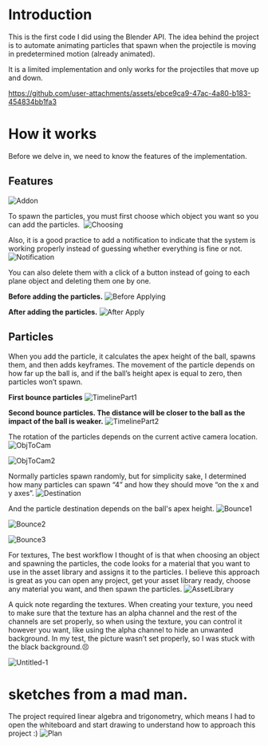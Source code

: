 # Introduction
This is the first code I did using the Blender API. The idea behind the project is to automate animating particles that spawn when the projectile is moving in predetermined motion (already animated).

It is a limited implementation and only works for the projectiles that move up and down.

https://github.com/user-attachments/assets/ebce9ca9-47ac-4a80-b183-454834bb1fa3


# How it works
Before we delve in, we need to know the features of the implementation.
## Features
![Addon](https://github.com/user-attachments/assets/d24ba95d-23a4-47d4-b69d-24a0971b3f5d)

To spawn the particles, you must first choose which object you want so you can add the particles. 
![Choosing](https://github.com/user-attachments/assets/be5a4505-d11e-4127-a2c1-8455a0df0e3d)

Also, it is a good practice to add a notification to indicate that the system is working properly instead of guessing whether everything is fine or not.
![Notification](https://github.com/user-attachments/assets/89670e4c-5088-4e77-912a-84112135e204)

You can also delete them with a click of a button instead of going to each plane object and deleting them one by one.

**Before adding the particles.**
![Before Applying](https://github.com/user-attachments/assets/3e0d6f5d-35aa-422b-8a4f-5c2b93c0ccb6)

**After adding the particles.**
![After Apply](https://github.com/user-attachments/assets/dcd18dfa-8da0-4bff-be71-c05689dfbed8)

## Particles
When you add the particle, it calculates the apex height of the ball, spawns them, and then adds keyframes. The movement of the particle depends on how far up the ball is, and if the ball’s height apex is equal to zero, then particles won’t spawn.

**First bounce particles**
![TimelinePart1](https://github.com/user-attachments/assets/eb8825ab-98d6-4ef3-bc7b-58cbfaeb61ee)

**Second bounce particles. The distance will be closer to the ball as the impact of the ball is weaker.**
![TimelinePart2](https://github.com/user-attachments/assets/900b1855-4505-4f33-86b9-2e3903ae745e)

The rotation of the particles depends on the current active camera location.
![ObjToCam](https://github.com/user-attachments/assets/c529ae07-c193-4c1d-8207-53f7d05540f3)

![ObjToCam2](https://github.com/user-attachments/assets/5219e532-a142-4812-85bf-cefff60b49e4)

Normally particles spawn randomly, but for simplicity sake, I determined how many particles can spawn “4” and how they should move “on the x and y axes”.
![Destination](https://github.com/user-attachments/assets/19e5f521-145b-4c2f-ab39-0241b411a973)

And the particle destination depends on the ball's apex height.
![Bounce1](https://github.com/user-attachments/assets/ac3356be-19bf-4375-816e-4f47abb3d23f)

![Bounce2](https://github.com/user-attachments/assets/a46182bc-51c7-4673-a256-f2c0e464f22b)

![Bounce3](https://github.com/user-attachments/assets/c179f870-8ddb-4bc7-a3dd-363ab81f19dc)

For textures, The best workflow I thought of is that when choosing an object and spawning the particles, the code looks for a material that you want to use in the asset library and assigns it to the particles. I believe this approach is great as you can open any project, get your asset library ready, choose any material you want, and then spawn the particles.
![AssetLibrary](https://github.com/user-attachments/assets/671a4235-64d2-4bdd-9ee3-a95a5297c1bc)

A quick note regarding the textures. When creating your texture, you need to make sure that the texture has an alpha channel and the rest of the channels are set properly, so when using the texture, you can control it however you want, like using the alpha channel to hide an unwanted background. In my test, the picture wasn’t set properly, so I was stuck with the black background.😣

![Untitled-1](https://github.com/user-attachments/assets/7c4bac2c-45b0-4a01-a31b-db6295e3777d)

# sketches from a mad man.
The project required linear algebra and trigonometry, which means I had to open the whiteboard and start drawing to understand how to approach this project :)
![Plan](https://github.com/user-attachments/assets/6cec6ac1-eeb8-49fd-9a0d-172e945812c2)
